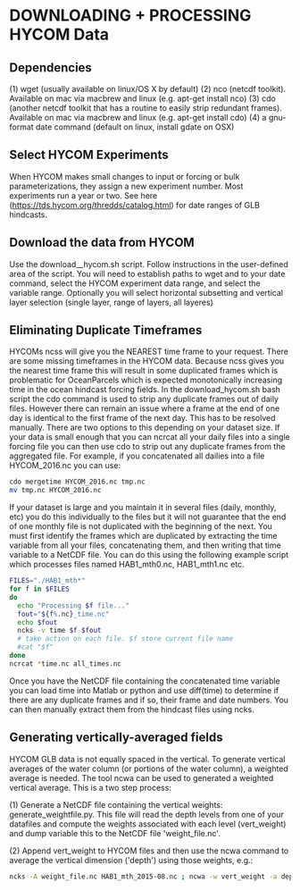 # DOWNLOADING + PROCESSING HYCOM Data

## Dependencies

(1) wget (usually available on linux/OS X by default)
(2) nco  (netcdf toolkit).  Available on mac via macbrew and linux (e.g. apt-get install nco)
(3) cdo (another netcdf toolkit that has a routine to easily strip redundant frames).  Available on mac via macbrew and linux (e.g. apt-get install cdo)
(4) a gnu-format date command (default on linux, install gdate on OSX)

## Select HYCOM Experiments
When HYCOM makes small changes to input or forcing or bulk parameterizations, they assign a new experiment number.  Most experiments run a year or two.    See here (https://tds.hycom.org/thredds/catalog.html) for date ranges of GLB hindcasts.

## Download the data from HYCOM
Use the download__hycom.sh script.   Follow instructions in the user-defined area of the script.  You will need to establish paths to wget and to your date command, select the HYCOM experiment data range, and select the variable range.  Optionally you will select horizontal subsetting and vertical layer selection (single layer, range of layers, all layeres)

## Eliminating Duplicate Timeframes
HYCOMs ncss will give you the NEAREST time frame to your request.  There are some missing timeframes in the HYCOM data.  Because ncss gives you the nearest time frame this will result in some duplicated frames which is problematic for OceanParcels which is expected monotonically increasing time in the ocean hindcast forcing fields.   In the download\_hycom.sh bash script the cdo command is used to strip any duplicate frames out of daily files.    However there can remain an issue where a frame at the end of one day is identical to the first frame of the next day.  This has to be resolved manually.   There are two options to this depending on your dataset size.  If your data is small enough that you can ncrcat all your daily files into a single forcing file you can then use cdo to strip out any duplicate frames from the aggregated file.  For example, if you concatenated all dailies into a file HYCOM\_2016.nc you can use:  

```sh
cdo mergetime HYCOM_2016.nc tmp.nc
mv tmp.nc HYCOM_2016.nc
```

If your dataset is large and you maintain it in several files (daily, monthly, etc) you do this individually to the files but it will not guarantee that the end of one monthly file is not duplicated with the beginning of the next.  You must first identify the frames which are duplicated by extracting the time variable from all your files, concatenating them, and then writing that time variable to a NetCDF file. You can do this using the following example script which processes files named HAB1\_mth0.nc, HAB1\_mth1.nc  etc.

```sh
FILES="./HAB1_mth*"
for f in $FILES
do
  echo "Processing $f file..."
  fout="${f%.nc}_time.nc"
  echo $fout
  ncks -v time $f $fout
  # take action on each file. $f store current file name
  #cat "$f"
done
ncrcat *time.nc all_times.nc
```

Once you have the NetCDF file containing the concatenated time variable you can load time into Matlab or python and use diff(time) to determine if there are any duplicate frames and if so, their frame and date numbers.  You can then manually extract them from the hindcast files using ncks. 

## Generating vertically-averaged fields
HYCOM GLB data is not equally spaced in the vertical. To generate vertical averages of the water column (or portions of the water column), a weighted average is needed. The tool ncwa can be used to generated a weighted vertical average.    This is a two step process:

(1) Generate a NetCDF file containing the vertical weights:    generate\_weightfile.py.   This file will read the depth levels from one of your datafiles and compute the weights associated with each level (vert\_weight) and dump variable this to the NetCDF file 'weight_file.nc'.

(2) Append vert\_weight to HYCOM files and then use the ncwa command to average the vertical dimension ('depth') using those weights, e.g.:

```sh
ncks -A weight_file.nc HAB1_mth_2015-08.nc ; ncwa -w vert_weight -a depth HAB1_mth_2015-08.nc HAB1_mth_2015-08_wva.nc;
```

